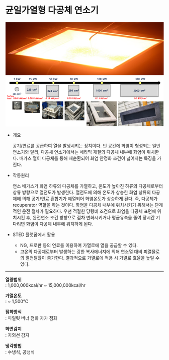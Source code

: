 # 균일가열형 다공체 연소기

![가열된 다공체 연소기 표면](./combuster-porous-01.png)
![다공체 연소기 면부하](./combuster-porous-02.png)

- 개요

  공기/연료를 공급하여 열을 발생시키는 장치이다. 빈 공간에 화염이 형성되는 일반 연소기와 달리, 다공체 연소기에서는 세라믹 재질의 다공체 내부에 화염이 위치한다. 배가스 열이 다공체를 통해 재순환되어 화염 안정화 조건이 넓어지는 특징을 가진다.

- 작동원리

  연소 배가스가 화염 하류의 다공체를 가열하고, 온도가 높아진 하류의 다공체로부터 상류 방향으로 열전도가 발생한다. 열전도에 의해 온도가 상승한 화염 상류의 다공체에 의해 공기/연료 혼합기가 예열되어 화염온도가 상승하게 된다. 즉, 다공체가 recuperator 역할을 하는 것이다. 화염을 다공체 내부에 위치시키기 위해서는 단계적인 운전 절차가 필요하다. 우선 적절한 당량비 조건으로 화염을 다공체 표면에 위치시킨 후, 완전연소 조건 방향으로 점차 변화시키거나 평균유속을 줄여 장시간 기다리면 화염이 다공체 내부에 위치하게 된다.

- STED 플랫폼에서 활용
  - NG, 프로판 등의 연료를 이용하여 가열로에 열을 공급할 수 있다.
  - 고온의 다공체로부터 발생하는 강한 복사에너지에 의해 연소열 대비 피열물로의 열전달률이 증가한다. 결과적으로 가열로에 적용 시 가열로 효율을 높일 수 있다.

---

**열량범위**  
: 1,000,000kcal/hr ~ 15,000,000kcal/hr

**가열온도**  
: ~ 1,500℃

**점화방식**  
: 파일럿 버너 점화 자가 점화

**화면감지**  
: 자외선 감지

**냉각방법**  
: 수냉식, 공냉식
